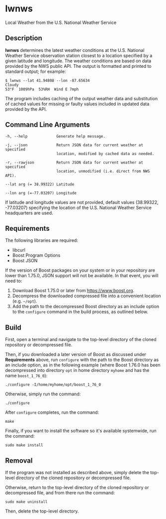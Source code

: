# lwnws

Local Weather from the U.S. National Weather Service

## Description

**lwnws** determines the latest weather conditions at the U.S. National
Weather Service observation station closest to a location specified by a
given latitude and longitude. The weather conditions are based on data
provided by the NWS public API. The output is formatted and printed to
standard output; for example:

    $ lwnws --lat 41.94808 --lon -87.65634
    Cloudy
    53°F  1009hPa  53%RH  Wind E 7mph

The program includes caching of the output weather data and substitution
of cached values for missing or faulty values included in updated data
provided by the API. 

## Command Line Arguments
    -h, --help             Generate help message.
    
    -j, --json             Return JSON data for current weather at specified
                           location, modified by cached data as needed.
                      
    -r, --rawjson          Return JSON data for current weather at specified
                           location, unmodified (i.e. direct from NWS API).
                      
    --lat arg (= 38.99322) Latitude
    
    --lon arg (=-77.03207) Longitude
  
  If latitude and longitude values are not provided, default values
  (38.99322, -77.03207) specifying the location of the U.S. National
  Weather Service headquarters are used.

## Requirements

The following libraries are required:

* libcurl
* Boost Program Options
* Boost JSON

If the version of Boost packages on your system or in your repository
are lower than 1.75.0, JSON support will not be available. In that
event, you will need to:

1. Download Boost 1.75.0 or later from https://www.boost.org.
2. Decompress the downloaded compressed file into a convenient location
(e.g. `~/opt`).
3. Add the path to the decompressed Boost directory as an include option to
the `configure` command in the build process, as outlined below.

## Build

First, open a terminal and navigate to the top-level directory of the cloned
repository or decompressed file.

Then, if you downloaded a later version of Boost as discussed under
**Requirements** above, run `configure` with the path to the Boost directory as
an include option, as in the following example (where Boost 1.76.0 has been
decompressed into directory `opt` in home directory `myhome` and has the name
`boost_1_76_0`):

    ./configure -I/home/myhome/opt/boost_1_76_0

Otherwise, simply run the command:

    ./configure

After `configure` completes, run the command:

    make

Finally, if you want to install the software so it's available systemwide,
run the command:

    sudo make install

## Removal

If the program was not installed as described above, simply delete the
top-level directory of the cloned repository or decompressed file.

Otherwise, return to the top-level directory of the cloned repository
or decompressed file, and from there run the command:

    sudo make uninstall

Then, delete the top-level directory.
